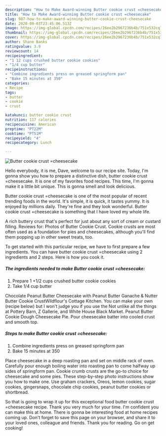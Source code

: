 ```yaml
---
description: "How to Make Award-winning Butter cookie crust =cheesecake"
title: "How to Make Award-winning Butter cookie crust =cheesecake"
slug: 987-how-to-make-award-winning-butter-cookie-crust-cheesecake
date: 2020-09-03T23:45:06.513Z
image: https://img-global.cpcdn.com/recipes/26ee2b2967236b4b/751x532cq70/butter-cookie-crust-cheesecake-recipe-main-photo.jpg
thumbnail: https://img-global.cpcdn.com/recipes/26ee2b2967236b4b/751x532cq70/butter-cookie-crust-cheesecake-recipe-main-photo.jpg
cover: https://img-global.cpcdn.com/recipes/26ee2b2967236b4b/751x532cq70/butter-cookie-crust-cheesecake-recipe-main-photo.jpg
author: Shane Banks
ratingvalue: 3.9
reviewcount: 14
recipeingredient:
- "1 12 cups crushed butter cookie cookies"
- "1/4 cup butter"
recipeinstructions:
- "Combine ingredients press on greased springform pan"
- "Bake 15 minutes at 350"
categories:
- Recipe
tags:
- butter
- cookie
- crust

katakunci: butter cookie crust 
nutrition: 117 calories
recipecuisine: American
preptime: "PT22M"
cooktime: "PT51M"
recipeyield: "4"
recipecategory: Lunch

---
```



![Butter cookie crust =cheesecake](https://img-global.cpcdn.com/recipes/26ee2b2967236b4b/751x532cq70/butter-cookie-crust-cheesecake-recipe-main-photo.jpg)

Hello everybody, it is me, Dave, welcome to our recipe site. Today, I'm gonna show you how to prepare a distinctive dish, butter cookie crust =cheesecake. It is one of my favorites food recipes. This time, I'm gonna make it a little bit unique. This is gonna smell and look delicious.

Butter cookie crust =cheesecake is one of the most popular of recent trending foods in the world. It's simple, it is quick, it tastes yummy. It is enjoyed by millions daily. They're fine and they look wonderful. Butter cookie crust =cheesecake is something that I have loved my whole life.

A rich buttery crust that&#39;s perfect for just about any sort of cream or custard filling. Reviews for: Photos of Butter Cookie Crust. Cookie crusts are most often used as a foundation for pies and cheesecakes, although you&#39;ll find them popping up in other sweet treats, too.


To get started with this particular recipe, we have to first prepare a few ingredients. You can have butter cookie crust =cheesecake using 2 ingredients and 2 steps. Here is how you cook it.

<!--inarticleads1-->

##### The ingredients needed to make Butter cookie crust =cheesecake:

1. Prepare 1 +1/2 cups crushed butter cookie cookies
1. Take 1/4 cup butter


Chocolate Peanut Butter Cheesecake with Peanut Butter Ganache &amp; Nutter Butter Cookie CrustWildflour&#39;s Cottage Kitchen. You can make your own (recipe below) but I won&#39;t judge you if you use the Not unlike all the things at Pottery Barn, Z Gallerie, and White House Black Market. Peanut Butter Cookie Dough Cheesecake Pie. Pour cheesecake batter into cooled crust and smooth top. 

<!--inarticleads2-->

##### Steps to make Butter cookie crust =cheesecake:

1. Combine ingredients press on greased springform pan
1. Bake 15 minutes at 350


Place cheesecake in a deep roasting pan and set on middle rack of oven. Carefully pour enough boiling water into roasting pan to come halfway up sides of springform pan. Cookie crumb crusts are the go-to choice for cheesecake and some pies. These step-by-step photo instructions show you how to make one. Use graham crackers, Oreos, lemon cookies, sugar cookies, gingersnaps, chocolate chip cookies, peanut butter cookies or shortbread. 

So that is going to wrap it up for this exceptional food butter cookie crust =cheesecake recipe. Thank you very much for your time. I'm confident you can make this at home. There is gonna be interesting food at home recipes coming up. Don't forget to save this page on your browser, and share it to your loved ones, colleague and friends. Thank you for reading. Go on get cooking!
